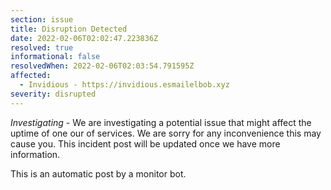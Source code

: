 ```yaml
---
section: issue
title: Disruption Detected
date: 2022-02-06T02:02:47.223836Z
resolved: true
informational: false
resolvedWhen: 2022-02-06T02:03:54.791595Z
affected:
  - Invidious - https://invidious.esmailelbob.xyz
severity: disrupted
---
```

*Investigating* - We are investigating a potential issue that might affect the uptime of one our of services. We are sorry for any inconvenience this may cause you. This incident post will be updated once we have more information.

This is an automatic post by a monitor bot.
        